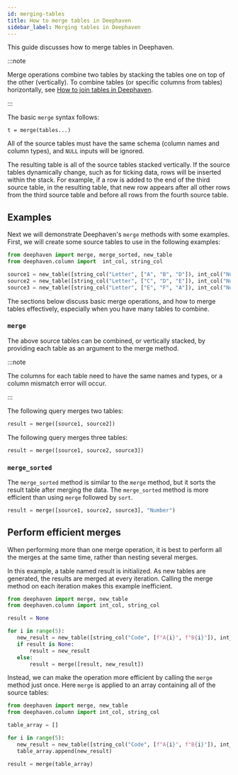 ```yaml
---
id: merging-tables
title: How to merge tables in Deephaven
sidebar_label: Merging tables in Deephaven
---
```


This guide discusses how to merge tables in Deephaven.

:::note

Merge operations combine two tables by stacking the tables one on top of the other (vertically). To combine tables (or specific columns from tables) horizontally, see [How to join tables in Deephaven](*LINK*).

:::

The basic `merge` syntax follows:

```syntax
t = merge(tables...)
```

All of the source tables must have the same schema (column names and column types), and `NULL` inputs will be ignored.

The resulting table is all of the source tables stacked vertically. If the source tables dynamically change, such as for ticking data, rows will be inserted within the stack. For example, if a row is added to the end of the third source table, in the resulting table, that new row appears after all other rows from the third source table and before all rows from the fourth source table.

## Examples

Next we will demonstrate Deephaven's `merge` methods with some examples. First, we will create some source tables to use in the following examples:

```python order=source1,source2,source3
from deephaven import merge, merge_sorted, new_table
from deephaven.column import  int_col, string_col

source1 = new_table([string_col("Letter", ["A", "B", "D"]), int_col("Number", [1, 2, 3])])
source2 = new_table([string_col("Letter", ["C", "D", "E"]), int_col("Number", [14, 15, 16])])
source3 = new_table([string_col("Letter", ["E", "F", "A"]), int_col("Number", [22, 25, 27])])
```

The sections below discuss basic merge operations, and how to merge tables effectively, especially when you have many tables to combine.

### `merge`

The above source tables can be combined, or vertically stacked, by providing each table as an argument to the merge method.

:::note

The columns for each table need to have the same names and types, or a column mismatch error will occur.

:::

The following query merges two tables:

```python order=result
result = merge([source1, source2])
```

The following query merges three tables:

```python order=result
result = merge([source1, source2, source3])
```

### `merge_sorted`

The `merge_sorted` method is similar to the `merge` method, but it sorts the result table after merging the data. The `merge_sorted` method is more efficient than using `merge` followed by `sort`.

```python order=result
result = merge([source1, source2, source3], "Number")
```

## Perform efficient merges

When performing more than one merge operation, it is best to perform all the merges at the same time, rather than nesting several merges.

In this example, a table named result is initialized. As new tables are generated, the results are merged at every iteration. Calling the merge method on each iteration makes this example inefficient.

```python order=result
from deephaven import merge, new_table
from deephaven.column import int_col, string_col

result = None

for i in range(5):
   new_result = new_table([string_col("Code", [f"A{i}", f"B{i}"]), int_col("Val", [i, 10*i])])
   if result is None:
       result = new_result
   else:
       result = merge([result, new_result])
```

Instead, we can make the operation more efficient by calling the `merge` method just once. Here `merge` is applied to an array containing all of the source tables:

```python order=result
from deephaven import merge, new_table
from deephaven.column import int_col, string_col

table_array = []

for i in range(5):
   new_result = new_table([string_col("Code", [f"A{i}", f"B{i}"]), int_col("Val", [i, 10*i])])
   table_array.append(new_result)

result = merge(table_array)
```
